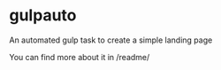 # gulpauto
An automated gulp task to create a simple landing page

You can find more about it in /readme/
